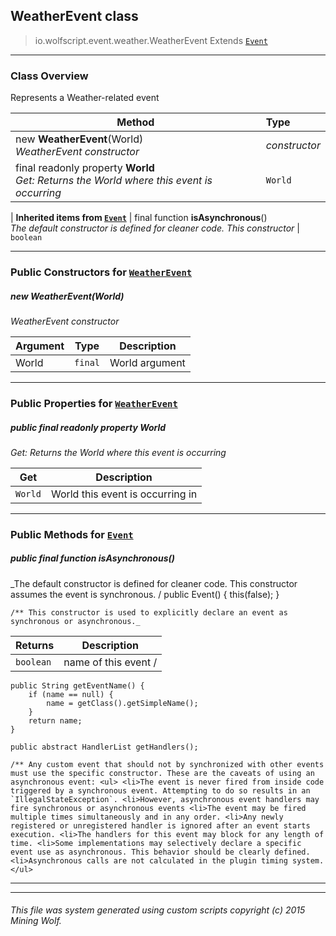 ## WeatherEvent __class__

>io.wolfscript.event.weather.WeatherEvent
>Extends [`Event`](..\Event.md)

---

### Class Overview

Represents a Weather-related event

Method | Type   
--- | :--- 
new __WeatherEvent__(World) <br> _WeatherEvent constructor_ | _constructor_
final readonly property __World__ <br> _Get: Returns the World where this event is occurring_ | `World`
 |
__Inherited items from [`Event`](..\Event.md)__ |
final function __isAsynchronous__() <br> _The default constructor is defined for cleaner code. This constructor_ | `boolean`





---

### Public Constructors for [`WeatherEvent`](WeatherEvent.md)

##### <a id='weatherevent'></a>new __WeatherEvent__(World) 

_WeatherEvent constructor_

Argument | Type | Description  
--- | --- | --- 
World | `final` | World argument

---

### Public Properties for [`WeatherEvent`](WeatherEvent.md)

##### <a id='world'></a>public final readonly property __World__

_Get: Returns the World where this event is occurring_

Get | Description
--- | --- 
`World` | World this event is occurring in



---

### Public Methods for [`Event`](..\Event.md)

##### <a id='isasynchronous'></a>public final function __isAsynchronous__()

_The default constructor is defined for cleaner code. This constructor assumes the event is synchronous. /
    public Event() {
        this(false);
    }

    /** This constructor is used to explicitly declare an event as synchronous or asynchronous._

Returns | Description
--- | --- 
`boolean` | name of this event /
    public String getEventName() {
        if (name == null) {
            name = getClass().getSimpleName();
        }
        return name;
    }

    public abstract HandlerList getHandlers();

    /** Any custom event that should not by synchronized with other events must use the specific constructor. These are the caveats of using an asynchronous event: <ul> <li>The event is never fired from inside code triggered by a synchronous event. Attempting to do so results in an `IllegalStateException`. <li>However, asynchronous event handlers may fire synchronous or asynchronous events <li>The event may be fired multiple times simultaneously and in any order. <li>Any newly registered or unregistered handler is ignored after an event starts execution. <li>The handlers for this event may block for any length of time. <li>Some implementations may selectively declare a specific event use as asynchronous. This behavior should be clearly defined. <li>Asynchronous calls are not calculated in the plugin timing system. </ul>


---


---


###### This file was system generated using custom scripts copyright (c) 2015 Mining Wolf.
	

